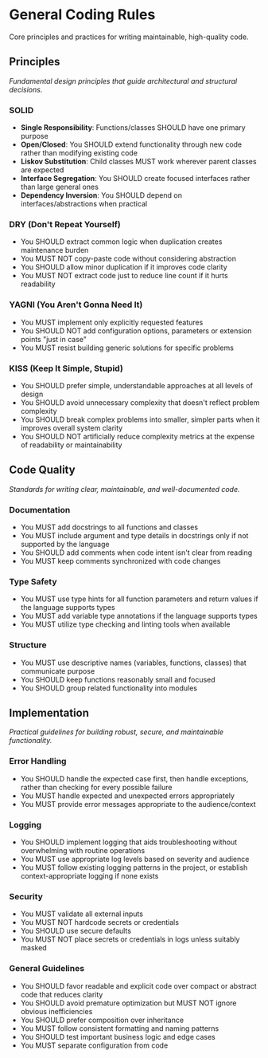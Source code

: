 # General Coding Rules

Core principles and practices for writing maintainable, high-quality code.

## Principles
*Fundamental design principles that guide architectural and structural decisions.*

### SOLID
- **Single Responsibility**: Functions/classes SHOULD have one primary purpose
- **Open/Closed**: You SHOULD extend functionality through new code rather than modifying existing code
- **Liskov Substitution**: Child classes MUST work wherever parent classes are expected
- **Interface Segregation**: You SHOULD create focused interfaces rather than large general ones
- **Dependency Inversion**: You SHOULD depend on interfaces/abstractions when practical

### DRY (Don't Repeat Yourself)
- You SHOULD extract common logic when duplication creates maintenance burden
- You MUST NOT copy-paste code without considering abstraction
- You SHOULD allow minor duplication if it improves code clarity
- You MUST NOT extract code just to reduce line count if it hurts readability

### YAGNI (You Aren't Gonna Need It)
- You MUST implement only explicitly requested features
- You SHOULD NOT add configuration options, parameters or extension points "just in case"
- You MUST resist building generic solutions for specific problems

### KISS (Keep It Simple, Stupid)
- You SHOULD prefer simple, understandable approaches at all levels of design
- You SHOULD avoid unnecessary complexity that doesn't reflect problem complexity
- You SHOULD break complex problems into smaller, simpler parts when it improves overall system clarity
- You SHOULD NOT artificially reduce complexity metrics at the expense of readability or maintainability

## Code Quality
*Standards for writing clear, maintainable, and well-documented code.*

### Documentation
- You MUST add docstrings to all functions and classes
- You MUST include argument and type details in docstrings only if not supported by the language
- You SHOULD add comments when code intent isn't clear from reading
- You MUST keep comments synchronized with code changes

### Type Safety
- You MUST use type hints for all function parameters and return values if the language supports types
- You MUST add variable type annotations if the language supports types
- You MUST utilize type checking and linting tools when available

### Structure
- You MUST use descriptive names (variables, functions, classes) that communicate purpose
- You SHOULD keep functions reasonably small and focused
- You SHOULD group related functionality into modules

## Implementation
*Practical guidelines for building robust, secure, and maintainable functionality.*

### Error Handling
- You SHOULD handle the expected case first, then handle exceptions, rather than checking for every possible failure
- You MUST handle expected and unexpected errors appropriately
- You MUST provide error messages appropriate to the audience/context

### Logging
- You SHOULD implement logging that aids troubleshooting without overwhelming with routine operations
- You MUST use appropriate log levels based on severity and audience
- You MUST follow existing logging patterns in the project, or establish context-appropriate logging if none exists

### Security
- You MUST validate all external inputs
- You MUST NOT hardcode secrets or credentials
- You SHOULD use secure defaults
- You MUST NOT place secrets or credentials in logs unless suitably masked

### General Guidelines
- You SHOULD favor readable and explicit code over compact or abstract code that reduces clarity
- You SHOULD avoid premature optimization but MUST NOT ignore obvious inefficiencies
- You SHOULD prefer composition over inheritance
- You MUST follow consistent formatting and naming patterns
- You SHOULD test important business logic and edge cases
- You MUST separate configuration from code
